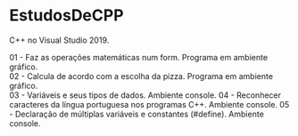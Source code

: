 # EstudosDeCPP
C++ no Visual Studio 2019.

01 - Faz as operações matemáticas num form. Programa em ambiente gráfico.<br> 
02 - Calcula de acordo com a escolha da pizza. Programa em ambiente gráfico.<br> 
03 - Variáveis e seus tipos de dados. Ambiente console. 
04 - Reconhecer caracteres da língua portuguesa nos programas C++. Ambiente console. 
05 - Declaração de múltiplas variáveis e constantes (#define). Ambiente console. 

